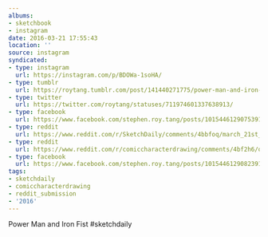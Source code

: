 ```yaml
---
albums:
- sketchbook
- instagram
date: 2016-03-21 17:55:43
location: ''
source: instagram
syndicated:
- type: instagram
  url: https://instagram.com/p/BDOWa-1soHA/
- type: tumblr
  url: https://roytang.tumblr.com/post/141440271775/power-man-and-iron-fist-sketchdaily
- type: twitter
  url: https://twitter.com/roytang/statuses/711974601337638913/
- type: facebook
  url: https://www.facebook.com/stephen.roy.tang/posts/10154461290753912:0
- type: reddit
  url: https://www.reddit.com/r/SketchDaily/comments/4bbfoq/march_21st_marvel_super_heroes/d18475y/
- type: reddit
  url: https://www.reddit.com/r/comiccharacterdrawing/comments/4bf2h6/oa_power_man_and_iron_fist/
- type: facebook
  url: https://www.facebook.com/stephen.roy.tang/posts/10154461290823912
tags:
- sketchdaily
- comiccharacterdrawing
- reddit_submission
- '2016'
---
```


Power Man and Iron Fist #sketchdaily